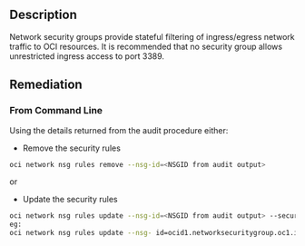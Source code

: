 ## Description

Network security groups provide stateful filtering of ingress/egress network traffic to OCI resources. It is recommended that no security group allows unrestricted ingress access to port 3389.

## Remediation

### From Command Line

Using the details returned from the audit procedure either:

- Remove the security rules

```bash
oci network nsg rules remove --nsg-id=<NSGID from audit output>
```

or

- Update the security rules

```bash
oci network nsg rules update --nsg-id=<NSGID from audit output> --security- rules=<updated security-rules JSON (without the isValid or TimeCreated fields)>
eg:
oci network nsg rules update --nsg- id=ocid1.networksecuritygroup.oc1.iad.xxxxxxxxxxxxxxxxxxxxxx --security- rules='[{ "description": null, "destination": null, "destination-type": null, "direction": "INGRESS", "icmp-options": null, "id": "709001", "is-stateless": null, "protocol": "6", "source": "140.238.154.0/24", "source-type": "CIDR_BLOCK", "tcp-options": { "destination-port-range": { "max": 3389, "min": 3389 }, "source-port-range": null }, "udp-options": null }]'
```